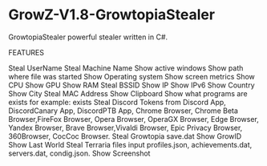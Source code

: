 # GrowZ-V1.8-GrowtopiaStealer

GrowtopiaStealer powerful stealer written in C#. 

FEATURES

Steal UserName
Steal Machine Name
Show active windows
Show path where file was started
Show Operating system
Show screen metrics
Show CPU
Show GPU
Show RAM
Steal BSSID
Show IP
Show IPv6
Show Country
Show City
Steal MAC Address
Show Clipboard
Show what programs are exists for example: exists
Steal Discord Tokens from Discord App, DiscordCanary App, DiscordPTB App, Chrome Browser, Chrome Beta Browser,FireFox Browser, Opera Browser, OperaGX Browser, Edge Browser, Yandex Browser, Brave Browser,Vivaldi Browser, Epic Privacy Browser, 360Browser, CocCoc Browser.
Steal Growtopia save.dat
Show GrowID
Show Last World
Steal Terraria files input profiles.json, achievements.dat, servers.dat, condig.json.
Show Screenshot
